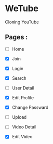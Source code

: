 # WeTube

Cloning YouTube

## Pages :

- [ ] Home
- [x] Join
- [x] Login
- [x] Search
- [ ] User Detail
- [x] Edit Profile
- [x] Change Passward
- [ ] Upload
- [ ] Video Detail
- [x] Edit Video
  